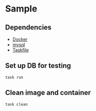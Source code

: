 # Sample

## Dependencies
- [Docker](https://www.docker.com/products/docker-desktop/)
- [mysql](https://www.mysql.com/)
- [Taskfile](https://taskfile.dev/installation/)


## Set up DB for testing
```
task run
```

## Clean image and container
```
task clean
```
